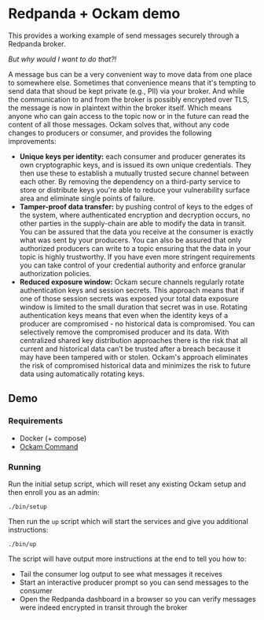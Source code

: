 # Redpanda + Ockam demo

This provides a working example of send messages securely through a Redpanda 
broker.

_But why would I want to do that?!_

A message bus can be a very convenient way to move data from one place to 
somewhere else. Sometimes that convenience means that it's tempting to send 
data that shoud be kept private (e.g., PII) via your broker. And while the 
communication to and from the broker is possibly encrypted over TLS, the 
message is now in plaintext within the broker itself. Which means anyone who
can gain access to the topic now or in the future can read the content of
all those messages. Ockam solves that, without any code changes to producers or 
consumer, and provides the following improvements:

* **Unique keys per identity:** each consumer and producer generates its own 
cryptographic keys, and is issued its own unique credentials. They then use 
these to establish a mutually trusted secure channel between each other. By 
removing the dependency on a third-party service to store or distribute keys 
you're able to reduce your vulnerability surface area and eliminate single 
points of failure.
* **Tamper-proof data transfer:** by pushing control of keys to the edges of the 
system, where authenticated encryption and decryption occurs, no other parties 
in the supply-chain are able to modify the data in transit. You can be assured 
that the data you receive at the consumer is exactly what was sent by your 
producers. You can also be assured that only authorized producers can write to a 
topic ensuring that the data in your topic is highly trustworthy. If you have 
even more stringent requirements you can take control of your credential 
authority and enforce granular authorization policies.
* **Reduced exposure window:** Ockam secure channels regularly rotate 
authentication keys and session secrets. This approach means that if one of 
those session secrets was exposed your total data exposure window is limited to 
the small duration that secret was in use. Rotating authentication keys means 
that even when the identity keys of a producer are compromised - no historical 
data is compromised. You can selectively remove the compromised producer and its 
data. With centralized shared key distribution approaches there is the risk that 
all current and historical data can’t be trusted after a breach because it may 
have been tampered with or stolen. Ockam's approach eliminates the risk of 
compromised historical data and minimizes the risk to future data using 
automatically rotating keys.

## Demo

### Requirements

* Docker (+ compose)
* [Ockam Command](https://docs.ockam.io/#install)

### Running

Run the initial setup script, which will reset any existing Ockam setup and then
enroll you as an admin:

```console
./bin/setup
```

Then run the `up` script which will start the services and give you additional
instructions:

```console
./bin/up
```

The script will have output more instructions at the end to tell you how to:

* Tail the consumer log output to see what messages it receives
* Start an interactive producer prompt so you can send messages to the consumer
* Open the Redpanda dashboard in a browser so you can verify messages were
indeed encrypted in transit through the broker